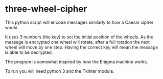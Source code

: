 # three-wheel-cipher
This python script will encode messages similarly to how a Caesar cipher would.

It uses 3 numbers (the key) to set the initial position of the wheels. As the message is encrypted one wheel will rotate, after a full rotation the next wheel will move by one step. Having the correct key will mean the message is able to be decrypted.

The program is somewhat inspired by how the Enigma machine works.

To run you will need python 3 and the Tkinter module.
